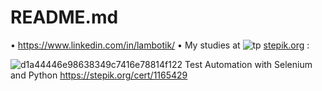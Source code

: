 # README.md
• https://www.linkedin.com/in/lambotik/
•
My studies at ![tp](https://user-images.githubusercontent.com/91555504/193937400-ab10f1b8-3176-46d9-9210-47208261347a.png)
 [stepik.org](https://stepik.org/catalog)  :
 
![d1a44446e98638349c7416e78814f122](https://user-images.githubusercontent.com/91555504/193937614-24387edf-d96e-4606-b34b-c81e0cd0c07b.png)
Test Automation with Selenium and Python
https://stepik.org/cert/1165429     

